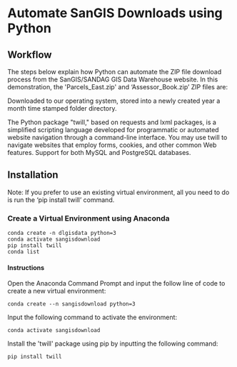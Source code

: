# Automate SanGIS Downloads using Python

## Workflow
The steps below explain how Python can automate the ZIP file download process from the SanGIS/SANDAG GIS Data Warehouse website. In this demonstration, the 'Parcels_East.zip' and ‘Assessor_Book.zip’ ZIP files are: 

Downloaded to our operating system, stored into a newly created year a month time stamped folder directory.

The Python package "twill," based on requests and lxml packages, is a simplified scripting language developed for programmatic or automated website navigation through a command-line interface. You may use twill to navigate websites that employ forms, cookies, and other common Web features. Support for both MySQL and PostgreSQL databases.

## Installation

Note: If you prefer to use an existing virtual environment, all you need to do is run the ‘pip install twill’ command.

### Create a Virtual Environment using Anaconda
````
conda create -n dlgisdata python=3
conda activate sangisdownload
pip install twill
conda list
````
#### Instructions

Open the Anaconda Command Prompt and input the follow line of code to create a new virtual environment: 
````
conda create --n sangisdownload python=3
````
Input the following command to activate the environment:
````
conda activate sangisdownload
````
Install the 'twill' package using pip by inputting the following command:
````
pip install twill
````
